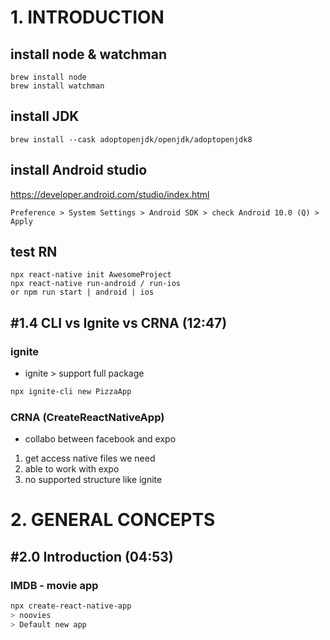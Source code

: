 # 1. INTRODUCTION

## install node & watchman

```
brew install node
brew install watchman
```

## install JDK

```
brew install --cask adoptopenjdk/openjdk/adoptopenjdk8
```

## install Android studio

https://developer.android.com/studio/index.html

```
Preference > System Settings > Android SDK > check Android 10.0 (Q) > Apply
```

## test RN

```
npx react-native init AwesomeProject
npx react-native run-android / run-ios
or npm run start | android | ios
```

## #1.4 CLI vs Ignite vs CRNA (12:47)

### ignite

- ignite > support full package

```sh
npx ignite-cli new PizzaApp
```

### CRNA (CreateReactNativeApp)

- collabo between facebook and expo

1. get access native files we need
2. able to work with expo
3. no supported structure like ignite

# 2. GENERAL CONCEPTS

## #2.0 Introduction (04:53)

### IMDB - movie app

```sh
npx create-react-native-app
> noovies
> Default new app
```
